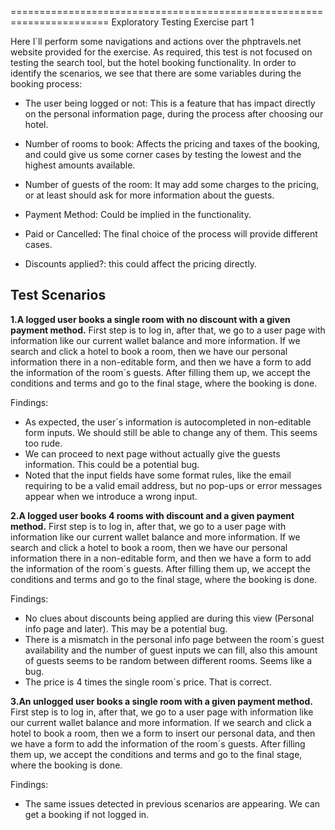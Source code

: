 =======================================================================
Exploratory Testing Exercise part 1

Here I´ll perform some navigations and actions over the phptravels.net website provided for the exercise. As required, this test is not focused on testing the search tool, but the hotel booking functionality. In order to identify the scenarios, we see that there are some variables during the booking process:

- The user being logged or not: This is a feature that has impact directly on the personal information page, during the process after choosing our hotel.

- Number of rooms to book: Affects the pricing and taxes of the booking, and could give us some corner cases by testing the lowest and the highest amounts available.

- Number of guests of the room: It may add some charges to the pricing, or at least should ask for more information about the guests.

- Payment Method: Could be implied in the functionality.

- Paid or Cancelled: The final choice of the process will provide different cases.

- Discounts applied?: this could affect the pricing directly.

## Test Scenarios
**1.A logged user books a single room with no discount with a given payment method.**
First step is to log in, after that, we go to a user page with information like our current wallet balance and more information. 
If we search and click a hotel to book a room, then we have our personal information there in a non-editable form, and then we have a form to add the information of the room´s guests. 
After filling them up, we accept the conditions and terms and go to the final stage, where the booking is done.

Findings: 
- As expected, the user´s information is autocompleted in non-editable form inputs. We should still be able to change any of them. This seems too rude.
- We can proceed to next page without actually give the guests information. This could be a potential bug.
- Noted that the input fields have some format rules, like the email requiring to be a valid email address, but no pop-ups or error messages appear when we introduce a wrong input. 

**2.A logged user books 4 rooms with discount and a given payment method.**
First step is to log in, after that, we go to a user page with information like our current wallet balance and more information. 
If we search and click a hotel to book a room, then we have our personal information there in a non-editable form, and then we have a form to add the information of the room´s guests. 
After filling them up, we accept the conditions and terms and go to the final stage, where the booking is done.

Findings:
- No clues about discounts being applied are during this view (Personal info page and later). This may be a potential bug.
- There is a mismatch in the personal info page between the room´s guest availability and the number of guest inputs we can fill, also this amount of guests seems to be random between different rooms. Seems like a bug.
- The price is 4 times the single room´s price. That is correct.


**3.An unlogged user books a single room with a given payment method.**
First step is to log in, after that, we go to a user page with information like our current wallet balance and more information. 
If we search and click a hotel to book a room, then we a form to insert our personal data, and then we have a form to add the information of the room´s guests. 
After filling them up, we accept the conditions and terms and go to the final stage, where the booking is done.

Findings:
- The same issues detected in previous scenarios are appearing. We can get a booking if not logged in.
